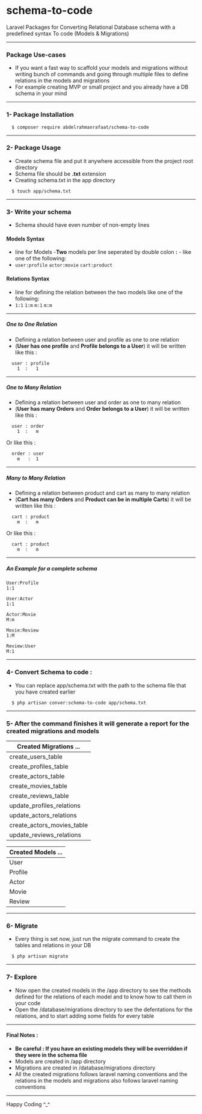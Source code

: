 # schema-to-code

Laravel Packages for Converting Relational Database schema with a predefined syntax To code (Models & Migrations)

---
### Package Use-cases
- If you want a fast way to scaffold your models and migrations without writing bunch of commands and going through multiple files to define relations in the models and migrations
- For example creating MVP or small project and you already have a DB schema in your mind 

---
### 1- Package Installation
```
  $ composer require abdelrahmanrafaat/schema-to-code 
```
---
### 2- Package Usage

- Create schema file and put it anywhere accessible from the project root directory
- Schema file should be **.txt** extension
- Creating schema.txt in the app directory

```
  $ touch app/schema.txt
```

---
### 3- Write your schema
- Schema should have even number of non-empty lines



#### Models Syntax
- line for Models -**Two** models per line seperated by double colon **:** - like one of the following:
- ``` user:profile ``` 
``` actor:movie ```
``` cart:product ```


#### Relations Syntax
- line for defining the relation between the two models like one of the following:
- ``` 1:1 ```
``` 1:m ```
``` m:1 ```
``` m:m ```

***
##### One to One Relation

- Defining a relation between user and profile as one to one relation
- (**User has one profile** and **Profile belongs to a User**) it will be written like this :
 ```
   user : profile
     1  :   1 
 ```

***
##### One to Many Relation

- Defining a relation between user and order as one to many relation
- (**User has many Orders** and **Order belongs to a User**) it will be written like this :
 ```
   user : order
     1  :   m 
 ```
 Or like this :
 ```
   order : user
     m   :  1 
 ```

***
##### Many to Many Relation

- Defining a relation between product and cart as many to many relation
- (**Cart has many Orders** and **Product can be in multiple Carts**) it will be written like this :
 ```
   cart : product
     m  :   m 
 ```
 Or like this :
 ```
   cart : product
     m  :   m 
 ```

***

##### An Example for a complete schema 
```
User:Profile
1:1

User:Actor
1:1

Actor:Movie
M:m

Movie:Review
1:M

Review:User
M:1
```

---
### 4- Convert Schema to code :
- You can replace app/schema.txt with the path to the schema file that you have created earlier 
```
  $ php artisan conver:schema-to-code app/schema.txt
```

---
### 5- After the command finishes it will generate a report for the created migrations and models

| Created Migrations ...     |
| -------------------------- |
| create_users_table         |
| create_profiles_table      |
| create_actors_table        |
| create_movies_table        |
| create_reviews_table       |
| update_profiles_relations  |
| update_actors_relations    |
| create_actors_movies_table |
| update_reviews_relations   |

| Created Models ... |
| ------------------ |
| User               |
| Profile            |
| Actor              |
| Movie              |
| Review             |

---
### 6- Migrate
- Every thing is set now, just run the migrate command to create the tables and relations in your DB
```
  $ php artisan migrate
```

---
### 7- Explore
- Now open the created models in the /app directory to see the methods defined for the relations of each model and to know how to call them in your code
- Open the /database/migrations directory to see the defentations for the relations, and to start adding some fields for every table
---

#### Final Notes :
- **Be careful : If you have an existing models they will be overridden if they were in the schema file** 
- Models are created in /app directory
- Migrations are created in /database/migrations directory
- All the created migrations follows laravel naming conventions and the relations in the models and migrations also follows laravel naming conventions
---
Happy Coding ^_^

